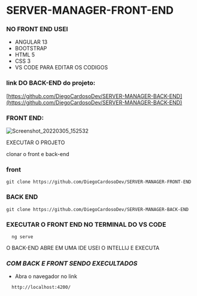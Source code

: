 # SERVER-MANAGER-FRONT-END


 ### NO FRONT END USEI
 * ANGULAR 13
 * BOOTSTRAP
 * HTML 5
 * CSS 3
 * VS CODE PARA EDITAR OS CODIGOS



  ###  link DO BACK-END do projeto:
 [https://github.com/DiegoCardosoDev/SERVER-MANAGER-BACK-END](https://github.com/DiegoCardosoDev/SERVER-MANAGER-BACK-END)  


  ### FRONT END: 
  ![Screenshot_20220305_152532](https://user-images.githubusercontent.com/83510729/156895665-7112a715-5b29-416a-baa5-87006f0f6177.png)
  
  EXECUTAR O PROJETO
  
  clonar o front e back-end
  ### front
  
  ```
  git clone https://github.com/DiegoCardosoDev/SERVER-MANAGER-FRONT-END
  ```
  ### BACK END
  
  ```
  git clone https://github.com/DiegoCardosoDev/SERVER-MANAGER-BACK-END
  ```
  ### EXECUTAR O FRONT END NO TERMINAL DO VS CODE
   ```
     ng serve
   ```
   
   O BACK-END ABRE EM UMA IDE USEI O INTELLIJ E EXECUTA
   ### *COM BACK E FRONT SENDO EXECULTADOS*
  
  * Abra o navegador no link

   ```
     http://localhost:4200/
   ``` 


 
